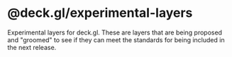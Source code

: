 # @deck.gl/experimental-layers

Experimental layers for deck.gl. These are layers that are being proposed and "groomed" to see if they can meet the standards for being included in the next release.


